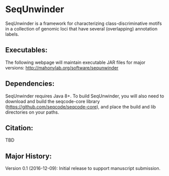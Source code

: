 # SeqUnwinder

SeqUnwinder is a framework for characterizing class-discriminative motifs in a collection of genomic loci that have several (overlapping) annotation labels.  


Executables:
--------------
The following webpage will maintain executable JAR files for major versions: 
http://mahonylab.org/software/sequnwinder


Dependencies:
--------------
SeqUnwinder requires Java 8+. To build SeqUnwinder, you will also need to download and build the seqcode-core library (https://github.com/seqcode/seqcode-core), and place the build and lib directories on your paths. 


Citation:
--------------
TBD


Major History:
--------------  

Version 0.1 (2016-12-09): Initial release to support manuscript submission.
